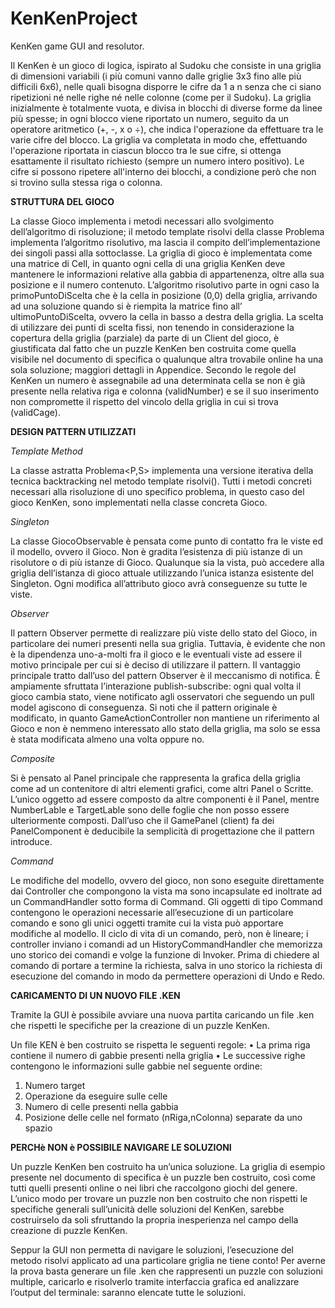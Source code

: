 # KenKenProject
KenKen game GUI and resolutor.

Il KenKen è un gioco di logica, ispirato al Sudoku che consiste in una griglia di dimensioni variabili (i più comuni vanno dalle griglie 3x3 fino alle più difficili 6x6), nelle quali bisogna disporre le cifre da 1 a n senza che ci siano ripetizioni né nelle righe né nelle colonne (come per il Sudoku). La griglia inizialmente è totalmente vuota, e divisa in blocchi di diverse forme da linee più spesse; in ogni blocco viene riportato un numero, seguito da un operatore aritmetico (+, -, x o ÷), che indica l'operazione da effettuare tra le varie cifre del blocco. 
La griglia va completata in modo che, effettuando l'operazione riportata in ciascun blocco tra le sue
cifre, si ottenga esattamente il risultato richiesto (sempre un numero intero positivo). Le cifre si possono ripetere all'interno dei blocchi, a condizione però che non si trovino sulla stessa riga o colonna.

**STRUTTURA DEL GIOCO**

La classe Gioco implementa i metodi necessari allo svolgimento dell’algoritmo di risoluzione; il metodo template risolvi della classe Problema implementa l’algoritmo risolutivo, ma lascia il compito dell’implementazione dei singoli passi alla sottoclasse.
La griglia di gioco è implementata come una matrice di Cell, in quanto ogni cella di una griglia KenKen deve mantenere le informazioni relative alla gabbia di appartenenza, oltre alla sua posizione e il numero contenuto.
L’algoritmo risolutivo parte in ogni caso la primoPuntoDiScelta che è la cella in posizione (0,0) della griglia, arrivando ad una soluzione quando si è riempita la matrice fino all’ ultimoPuntoDiScelta, ovvero la cella in basso a destra della griglia.
La scelta di utilizzare dei punti di scelta fissi, non tenendo in considerazione la copertura della griglia (parziale) da parte di un Client del gioco, è giustificata dal fatto che un puzzle KenKen ben costruita come quella visibile nel documento di specifica o qualunque altra trovabile online ha una sola soluzione; maggiori dettagli in Appendice.
Secondo le regole del KenKen un numero è assegnabile ad una determinata cella se non è già presente nella relativa riga e colonna (validNumber) e se il suo inserimento non compromette il rispetto del vincolo della griglia in cui si trova (validCage). 

**DESIGN PATTERN UTILIZZATI**

*Template Method*

La classe astratta Problema<P,S> implementa una versione iterativa della tecnica backtracking 
nel metodo template risolvi().
Tutti i metodi concreti necessari alla risoluzione di uno specifico problema, in questo caso del gioco KenKen, sono implementati nella classe concreta Gioco.

*Singleton*

La classe GiocoObservable è pensata come punto di contatto fra le viste ed il modello, ovvero 
il Gioco.
Non è gradita l’esistenza di più istanze di un risolutore o di più istanze di Gioco. Qualunque sia la vista, può accedere alla griglia dell’istanza di gioco attuale utilizzando l’unica istanza esistente del Singleton.
Ogni modifica all’attributo gioco avrà conseguenze su tutte le viste.

*Observer*

Il pattern Observer permette di realizzare più viste dello stato del Gioco, in particolare dei numeri 
presenti nella sua griglia.
Tuttavia, è evidente che non è la dipendenza uno-a-molti fra il gioco e le eventuali viste ad essere il motivo principale per cui si è deciso di utilizzare il pattern. Il vantaggio principale tratto dall’uso del pattern Observer è il meccanismo di notifica.
È ampiamente sfruttata l’interazione publish-subscribe: ogni qual volta il gioco cambia stato, viene notificato agli osservatori che seguendo un pull model agiscono di conseguenza.
Si noti che il pattern originale è modificato, in quanto GameActionController non mantiene un riferimento al Gioco e non è nemmeno interessato allo stato della griglia, ma solo se essa è stata modificata almeno una volta oppure no.

*Composite*

Si è pensato al Panel principale che rappresenta la grafica della griglia come ad un contenitore di altri elementi grafici, come altri Panel o Scritte.
L’unico oggetto ad essere composto da altre componenti è il Panel, mentre NumberLable e TargetLable sono delle foglie che non posso essere ulteriormente composti.
Dall’uso che il GamePanel (client) fa dei PanelComponent è deducibile la semplicità di progettazione che il pattern introduce.

*Command*

Le modifiche del modello, ovvero del gioco, non sono eseguite direttamente dai Controller che compongono la vista ma sono incapsulate ed inoltrate ad un CommandHandler sotto forma di Command.
Gli oggetti di tipo Command contengono le operazioni necessarie all’esecuzione di un particolare comando e sono gli unici oggetti tramite cui la vista può apportare modifiche al modello.
Il ciclo di vita di un comando, però, non è lineare; i controller inviano i comandi ad un HistoryCommandHandler che memorizza uno storico dei comandi e volge la funzione di Invoker. Prima di chiedere al comando di portare a termine la richiesta, salva in uno storico la richiesta di esecuzione del comando in modo da permettere operazioni di Undo e Redo.

**CARICAMENTO DI UN NUOVO FILE .KEN**

Tramite la GUI è possibile avviare una nuova partita caricando un file .ken che rispetti le specifiche per la creazione di un puzzle KenKen.

Un file KEN è ben costruito se rispetta le seguenti regole:
•	La prima riga contiene il numero di gabbie presenti nella griglia
•	Le successive righe contengono le informazioni sulle gabbie nel seguente ordine:
  1.	Numero target
  2.	Operazione da eseguire sulle celle
  3.	Numero di celle presenti nella gabbia
  4.	Posizione delle celle nel formato (nRiga,nColonna) separate da uno spazio
  
  
  
**PERCHè NON è POSSIBILE NAVIGARE LE SOLUZIONI**

Un puzzle KenKen ben costruito ha un’unica soluzione. La griglia di esempio presente nel documento di specifica è un puzzle ben costruito, così come tutti quelli presenti online o nei libri che raccolgono giochi del genere.
L’unico modo per trovare un puzzle non ben costruito che non rispetti le specifiche generali sull’unicità delle soluzioni del KenKen, sarebbe costruirselo da soli sfruttando la propria inesperienza nel campo della creazione di puzzle KenKen.

Seppur la GUI non permetta di navigare le soluzioni, l’esecuzione del metodo risolvi applicato ad una particolare griglia ne tiene conto! 
Per averne la prova basta generare un file .ken che rappresenti un puzzle con soluzioni multiple, caricarlo e risolverlo tramite interfaccia grafica ed analizzare l’output del terminale: saranno elencate tutte le soluzioni. 

